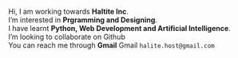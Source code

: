 Hi, I am working towards **Haltite Inc**.   
I’m interested in **Prgramming and Designing**.   
I have learnt **Python, Web Development and Artificial Intelligence**.  
I’m looking to collaborate on Github  
You can reach me through **Gmail**
Gmail `halite.host@gmail.com`
